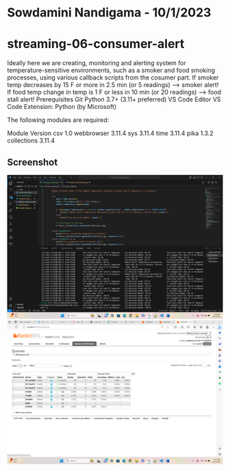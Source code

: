 # Sowdamini Nandigama - 10/1/2023
# streaming-06-consumer-alert
Ideally here we are creating, monitoring and alerting system for temperature-sensitive environments, such as a smoker and food smoking processes, using various callback scripts from the cosumer part.
If smoker temp decreases by 15 F or more in 2.5 min (or 5 readings) --> smoker alert!
If food temp change in temp is 1 F or less in 10 min (or 20 readings) --> food stall alert!
Prerequisites
Git
Python 3.7+ (3.11+ preferred)
VS Code Editor
VS Code Extension: Python (by Microsoft)

The following modules are required:

Module	Version
csv	1.0
webbrowser	3.11.4
sys	3.11.4
time	3.11.4
pika	1.3.2
collections	3.11.4
## Screenshot

![RabbitMQ - Powershell Queues - Producer, Consumer](https://github.com/SowdaminiN/module-06-consumers/blob/main/Powershell.png)
![RabbitMQ - Admin Queues - Producer, Consumer](https://github.com/SowdaminiN/module-06-consumers/blob/main/Rabbit_admin_UI.png)